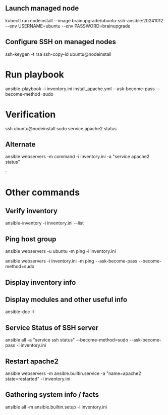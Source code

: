 ## Launch managed node
kubectl run nodeinstall --image brainupgrade/ubuntu-ssh-ansible:20241012 --env USERNAME=ubuntu --env PASSWORD=brainupgrade

## Configure SSH on managed nodes
ssh-keygen -t rsa
ssh-copy-id ubuntu@nodeinstall


# Run playbook
ansible-playbook -i inventory.ini install_apache.yml --ask-become-pass --become-method=sudo 

# Verification
ssh ubuntu@nodeinstall
sudo service apache2 status

## Alternate 
ansible webservers -m command -i inventory.ini -a "service apache2 status"

<managed-node-ip>:<port>    

# Other commands

## Verify inventory
ansible-inventory -i inventory.ini --list

## Ping host group
ansible webservers -u ubuntu -m ping -i inventory.ini 

ansible webservers -i inventory.ini -m ping --ask-become-pass  --become-method=sudo

## Display inventory info
 <!-- ansible-playbook -i inventory.ini install_apache.yml --ask-become-pass --become-method=sudo  -->

## Display modules and other useful info
ansible-doc -l

## Service Status of SSH server
ansible all -a "service ssh status" --become-method=sudo --ask-become-pass -i inventory.ini

## Restart apache2
ansible webservers -m ansible.builtin.service -a "name=apache2 state=restarted" -i inventory.ini

## Gathering system info / facts
ansible all -m ansible.builtin.setup -i inventory.ini 